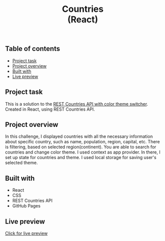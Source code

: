 <h1 align="center">
  Countries <br/> 
  (React)
</h1>
<br>

## Table of contents

- [Project task](#project-task)
- [Project overview](#project-overview)
- [Built with](#built-with)
- [Live preview](#live-preview)

## Project task

This is a solution to the [REST Countries API with color theme switcher](https://www.frontendmentor.io/challenges/rest-countries-api-with-color-theme-switcher-5cacc469fec04111f7b848ca). Created in React, using REST Countries API.

## Project overview

In this challenge, I displayed countries with all the necessary information about specific country, such as name, population, region, capital, etc. There is filtering, based on selected region(continent). You are able to search for countries and change color theme. I used context as app provider. In there, I set up state for countries and theme. I used local storage for saving user's selected theme.

## Built with

- React
- CSS
- REST Countries API
- GitHub Pages

## Live preview

[Click for live preview](https://jeko10.github.io/Countries/)
